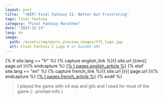 ```yaml
---
layout: post
title:  "(WIP) Final Fantasy II: Better but Frustrating"
tags: final-fantasy
category: "Final Fantasy Marathon"
date: "2023-12-23"
lang: en
image:
  path: /assets/img/posts_preview_images/ff2_logo.jpg
  alt: Final Fantasy 2 Logo # or base64 URI
---
```


{% if site.lang == "fr" %}
  {% capture english_link %}{{ site.url }}/en{{ page.url }}{% endcapture %}
  <a href="{{ english_link }}" >{% t pages.english_article %}</a>
{% elsif site.lang == "en" %}
  {% capture french_link  %}{{ site.url }}{{ page.url }}{% endcapture %}
 <a href="{{ french_link }}" >{% t pages.french_article %}</a>
{% endif %}

> I played the game with x4 exp and gils and I used for most of the game
{: .prompt-info }